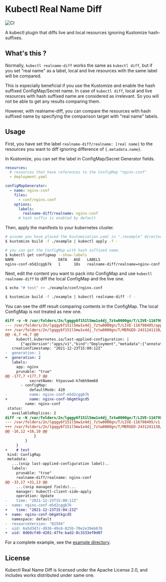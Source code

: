 # Kubectl Real Name Diff

![CI](https://github.com/hhiroshell/kubectl-realname-diff/actions/workflows/ci.yaml/badge.svg)

A kubectl plugin that diffs live and local resources ignoring Kustomize hash-suffixes.

## What's this ?
Normally, `kubectl realname-diff` works the same as `kubectl diff`, but if you set
"real name" as a label, local and live resources with the same label will be compared.

This is especially beneficial if you use the Kustomize and enable the hash suffixed
ConfigMap/Secret name. In case of `kubectl diff`, local and live resources with hash
suffixed name are considered as irrelevant. So you will not be able to get any results
comparing them.

However, with realname-diff, you can compare the resources with hash suffixed name by
specifying the comparison target with "real name" labels.

## Usage
First, you have set the label `realname-diff/realname: [real name]` to the resources
you want to diff ignoring difference of `{.metadata.name}`.

In Kustomize, you can set the label in ConfigMap/Secret Generator fields.

```yaml
resources:
  # resources that have references to the ConfigMap "nginx-conf"
  - deployment.yaml

configMapGenerator:
  - name: nginx-conf
    files:
      - conf/nginx.conf
    options:
      labels:
        realname-diff/realname: nginx-conf
      # hash suffix is enabled by default
```

Then, apply the manifests to your kubernetes cluster.

```bash
# assume you have placed the kustomization.yaml in "./example" directory
$ kustomize build -f ./example | kubectl apply -f -

# you can get the ConfigMap with hash suffixed name.
$ kubectl get configmap --show-labels
NAME                    DATA   AGE   LABELS
nginx-conf-m5d2cggb7k   1      18s   realname-diff/realname=nginx-conf
```

Next, edit the content you want to pack into ConfigMap and use `kubectl realname-diff`
to diff the local ConfigMap and the live one.

```bash
$ echo "# test" >> ./example/conf/nginx.conf

$ kustomize build -f ./example | kubectl realname-diff -f -
```

You can see the diff result comparing contents in the ConfigMap. The local ConfigMap
is not treated as new one.

```diff
diff -u -N /var/folders/2n/lgqgy6f151l5mw1x4dj_7ztw0000gn/T/LIVE-116798495/apps.v1.Deployment.default.nginx /var/folders/2n/lgqgy6f151l5mw1x4dj_7ztw0000gn/T/MERGED-2431241138/apps.v1.Deployment.default.nginx
--- /var/folders/2n/lgqgy6f151l5mw1x4dj_7ztw0000gn/T/LIVE-116798495/apps.v1.Deployment.default.nginx	2021-12-24 00:04:23.000000000 +0900
+++ /var/folders/2n/lgqgy6f151l5mw1x4dj_7ztw0000gn/T/MERGED-2431241138/apps.v1.Deployment.default.nginx	2021-12-24 00:04:23.000000000 +0900
@@ -6,7 +6,7 @@
     kubectl.kubernetes.io/last-applied-configuration: |
       {"apiVersion":"apps/v1","kind":"Deployment","metadata":{"annotations":{},"labels":{"app":"nginx","prunable":"true"},"name":"nginx","namespace":"default"},"spec":{"replicas":2,"selector":{"matchLabels":{"app":"nginx","prunable":"true"}},"template":{"metadata":{"labels":{"app":"nginx","prunable":"true"}},"spec":{"containers":[{"image":"nginx:latest","name":"nginx","ports":[{"containerPort":80}],"volumeMounts":[{"mountPath":"/etc/nginx/htpasswd","name":"htpasswd","readOnly":true},{"mountPath":"/etc/nginx","name":"nginx-conf","readOnly":true}]}],"volumes":[{"name":"htpasswd","secret":{"secretName":"htpasswd-k7mbh9mm68"}},{"configMap":{"name":"nginx-conf-m5d2cggb7k"},"name":"nginx-conf"}]}}}}
   creationTimestamp: "2021-12-23T15:00:12Z"
-  generation: 1
+  generation: 2
   labels:
     app: nginx
     prunable: "true"
@@ -177,7 +177,7 @@
           secretName: htpasswd-k7mbh9mm68
       - configMap:
           defaultMode: 420
-          name: nginx-conf-m5d2cggb7k
+          name: nginx-conf-b6gmtkgcd5
         name: nginx-conf
 status:
   availableReplicas: 2
diff -u -N /var/folders/2n/lgqgy6f151l5mw1x4dj_7ztw0000gn/T/LIVE-116798495/v1.ConfigMap.default.nginx-conf-m5d2cggb7k /var/folders/2n/lgqgy6f151l5mw1x4dj_7ztw0000gn/T/MERGED-2431241138/v1.ConfigMap.default.nginx-conf-m5d2cggb7k
--- /var/folders/2n/lgqgy6f151l5mw1x4dj_7ztw0000gn/T/LIVE-116798495/v1.ConfigMap.default.nginx-conf-m5d2cggb7k	2021-12-24 00:04:23.000000000 +0900
+++ /var/folders/2n/lgqgy6f151l5mw1x4dj_7ztw0000gn/T/MERGED-2431241138/v1.ConfigMap.default.nginx-conf-m5d2cggb7k	2021-12-24 00:04:23.000000000 +0900
@@ -16,12 +16,10 @@
             }
         }
     }
+    # test
 kind: ConfigMap
 metadata:
   ...(snip last-applied-configuration label)..
   labels:
     prunable: "true"
     realname-diff/realname: nginx-conf
@@ -33,17 +31,13 @@
     ...(snip managed fields)...
     manager: kubectl-client-side-apply
     operation: Update
-    time: "2021-12-23T15:00:12Z"
-  name: nginx-conf-m5d2cggb7k
+    time: "2021-12-23T15:04:23Z"
+  name: nginx-conf-b6gmtkgcd5
   namespace: default
-  resourceVersion: "82594"
-  uid: 6a5d347c-d936-49c6-825b-70e2e39eb676
+  uid: 0d69cf40-d201-47fe-bad2-8c3333ef0d07
```

For a complete example, see the [example directory](./example). 

## License
Kubectl Real Name Diff is licensed under the Apache License 2.0, and includes works
distributed under same one.
